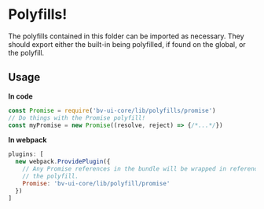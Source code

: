 # Polyfills!

The polyfills contained in this folder can be imported as necessary. They should
export either the built-in being polyfilled, if found on the global, or the
polyfill.

## Usage

**In code**

```js
const Promise = require('bv-ui-core/lib/polyfills/promise')
// Do things with the Promise polyfill!
const myPromise = new Promise((resolve, reject) => {/*...*/})
```

**In webpack**

```js
plugins: [
  new webpack.ProvidePlugin({
    // Any Promise references in the bundle will be wrapped in references to
    // the polyfill.
    Promise: 'bv-ui-core/lib/polyfill/promise'
  })
]
```